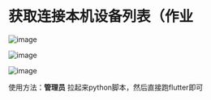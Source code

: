 # 获取连接本机设备列表（作业

![image](https://github.com/crosage/Sodium/assets/90540469/a5d222f2-8f27-4a04-9436-c4116bc2e912)

![image](https://github.com/crosage/Sodium/assets/90540469/bd685052-2661-4e31-b09b-1b637d23d4aa)

![image](https://github.com/crosage/Sodium/assets/90540469/108e0d7e-8540-4994-8a6f-d7fc73359c9c)

使用方法：**管理员** 拉起来python脚本，然后直接跑flutter即可
